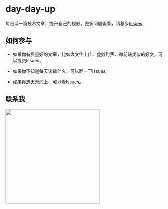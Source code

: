 # day-day-up

每日读一篇技术文章，提升自己的视野。更多问题查看，请移步[Issues](https://github.com/xiumubai/fe-article-collects/issues)

## 如何参与

- 如果你有质量好的文章，比如大文件上传、虚拟列表、微前端类似的好文，可以提交Issues。

- 如果你不知道每天该看什么，可以翻一下Issues。

- 如果你想天天向上，可以看Issues。


## 联系我

<img src="https://files.mdnice.com/user/15628/9c4b3d01-88a7-4866-877b-35f89eeaa552.jpg" width="300px"  height="300px"/>

